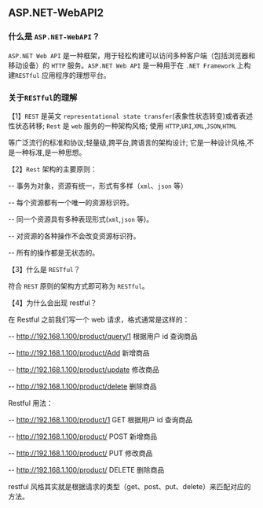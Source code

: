 ## ASP.NET-WebAPI2

### 什么是 `ASP.NET-WebAPI`？

`ASP.NET Web API` 是一种框架，用于轻松构建可以访问多种客户端（包括浏览器和移动设备）的 `HTTP` 服务。`ASP.NET Web API` 是一种用于在 `.NET Framework` 上构建`RESTful` 应用程序的理想平台。

### 关于`RESTful`的理解

【1】`REST` 是英文 `representational state transfer`(表象性状态转变)或者表述性状态转移; `Rest` 是 `web` 服务的一种架构风格; 使用 `HTTP`,`URI`,`XML`,`JSON`,`HTML`

等广泛流行的标准和协议;轻量级,跨平台,跨语言的架构设计; 它是一种设计风格,不是一种标准,是一种思想。

【2】`Rest` 架构的主要原则：

-- 事务为对象，资源有统一，形式有多样（`xml`、`json` 等）

-- 每个资源都有一个唯一的资源标识符。

-- 同一个资源具有多种表现形式(`xml`,`json` 等)。

-- 对资源的各种操作不会改变资源标识符。

-- 所有的操作都是无状态的。

【3】什么是 `RESTful`？

符合 `REST` 原则的架构方式即可称为 `RESTful`。

【4】为什么会出现 restful？

在 Restful 之前我们写一个 web 请求，格式通常是这样的：

-- http://192.168.1.100/product/query/1 根据用户 id 查询商品

-- http://192.168.1.100/product/Add 新增商品

-- http://192.168.1.100/product/update 修改商品

-- http://192.168.1.100/product/delete 删除商品

Restful 用法：

-- http://192.168.1.100/product/1 GET 根据用户 id 查询商品

-- http://192.168.1.100/product/ POST 新增商品

-- http://192.168.1.100/product/ PUT 修改商品

-- http://192.168.1.100/product/ DELETE 删除商品

restful 风格其实就是根据请求的类型（get、post、put、delete）来匹配对应的方法。
